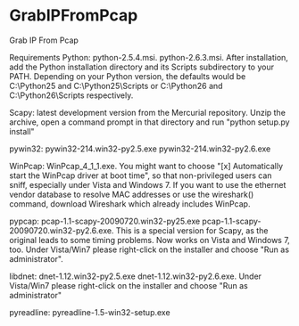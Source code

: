 GrabIPFromPcap
====================

Grab IP From Pcap

Requirements
Python: python-2.5.4.msi. python-2.6.3.msi. 
After installation, add the Python installation directory and its Scripts subdirectory to your PATH. 
Depending on your Python version, the defaults would be C:\Python25 and C:\Python25\Scripts or C:\Python26 and C:\Python26\Scripts respectively.

Scapy: latest development version from the Mercurial repository. 
Unzip the archive, open a command prompt in that directory and run "python setup.py install"

pywin32: pywin32-214.win32-py2.5.exe pywin32-214.win32-py2.6.exe

WinPcap: WinPcap_4_1_1.exe. You might want to choose "[x] Automatically start the WinPcap driver at boot time", 
so that non-privileged users can sniff, especially under Vista and Windows 7. 
If you want to use the ethernet vendor database to resolve MAC addresses or use the wireshark() command, download Wireshark which already includes WinPcap.

pypcap: pcap-1.1-scapy-20090720.win32-py25.exe pcap-1.1-scapy-20090720.win32-py2.6.exe. 
This is a special version for Scapy, as the original leads to some timing problems. 
Now works on Vista and Windows 7, too. Under Vista/Win7 please right-click on the installer and choose "Run as administrator".

libdnet: dnet-1.12.win32-py2.5.exe dnet-1.12.win32-py2.6.exe. 
Under Vista/Win7 please right-click on the installer and choose "Run as administrator"

pyreadline: pyreadline-1.5-win32-setup.exe
